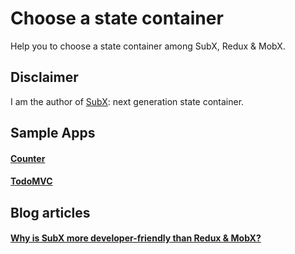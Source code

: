 # Choose a state container

Help you to choose a state container among SubX, Redux & MobX.


## Disclaimer

I am the author of [SubX](https://github.com/tylerlong/subx): next generation state container.


## Sample Apps

#### [Counter](examples/counter)

#### [TodoMVC](examples/todomvc)


## Blog articles

#### [Why is SubX more developer-friendly than Redux & MobX?](https://gist.github.com/tylerlong/a5d7d179fb75415e9971f9a720f5c907)
